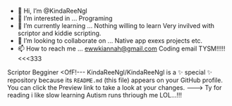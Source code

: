 - 👋 Hi, I’m @KindaReeNgl
- 👀 I’m interested in ... Programing
- 🌱 I’m currently learning ... Nothing willing to learn Very invilved with scriptor and kiddie scripting.
- 💞️ I’m looking to collaborate on ... Native app exexs projects etc.
- 📫 How to reach me ... ewwkiannah@gmail.com Coding email TYSM!!!!! <<<333

Scriptor Begginer <OfF!---
KindaReeNgl/KindaReeNgl is a ✨ special ✨ repository because its `README.md` (this file) appears on your GitHub profile.
You can click the Preview link to take a look at your changes.
--->
Ty for reading i like slow learning Autism runs thriough me LOL...!!!

